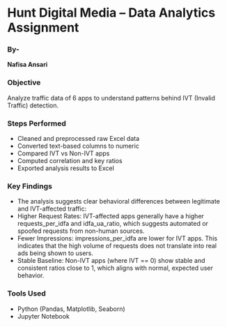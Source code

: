 # Hunt Digital Media – Data Analytics Assignment

### By-
**Nafisa Ansari**

### Objective
Analyze traffic data of 6 apps to understand patterns behind IVT (Invalid Traffic) detection.

### Steps Performed
- Cleaned and preprocessed raw Excel data
- Converted text-based columns to numeric
- Compared IVT vs Non-IVT apps
- Computed correlation and key ratios
- Exported analysis results to Excel
### Key Findings
- The analysis suggests clear behavioral differences between legitimate and IVT-affected traffic:
- Higher Request Rates: IVT-affected apps generally have a higher requests_per_idfa and idfa_ua_ratio, which suggests automated or spoofed requests from non-human sources.
- Fewer Impressions: impressions_per_idfa are lower for IVT apps. This indicates that the high volume of requests does not translate into real ads being shown to users.
- Stable Baseline: Non-IVT apps (where IVT == 0) show stable and consistent ratios close to 1, which aligns with normal, expected user behavior.

### Tools Used
- Python (Pandas, Matplotlib, Seaborn)
- Jupyter Notebook
